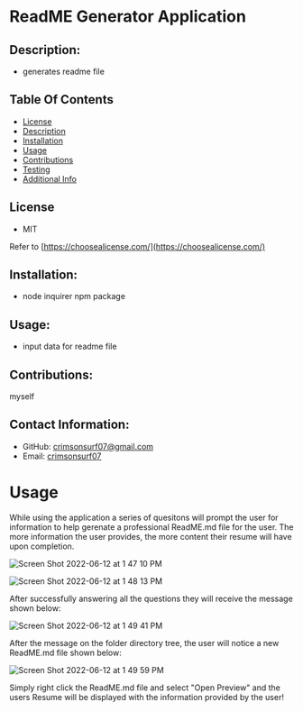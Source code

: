 # ReadME Generator Application

  ## Description:
  - generates readme file

  ## Table Of Contents
  - [License](#license)
  - [Description](#description)
  - [Installation](#installation)
  - [Usage](#usage)
  - [Contributions](#contributions)
  - [Testing](#testing)
  - [Additional Info](#additional-info)

  ## License

  - MIT

  Refer to [https://choosealicense.com/](https://choosealicense.com/)
  
  ## Installation:
  - node inquirer npm package

  ## Usage:
  - input data for readme file


  ## Contributions:
  myself

  ## Contact Information:
  - GitHub: [crimsonsurf07@gmail.com](https://github.com/crimsonsurf07@gmail.com)
  - Email: [crimsonsurf07](mailto:user@example.com)

# Usage
While using the application a series of quesitons will prompt the user for information to help gerenate a professional ReadME.md file for the user. The more information the user provides, the more content their resume will have upon completion.

![Screen Shot 2022-06-12 at 1 47 10 PM](https://user-images.githubusercontent.com/73037339/173246588-de7086d6-a40d-4b9f-8ea8-1d07390ad827.png)

![Screen Shot 2022-06-12 at 1 48 13 PM](https://user-images.githubusercontent.com/73037339/173246600-6969814a-646e-4d7b-98b8-565c7feba9e9.png)



After successfully answering all the questions they will receive the message shown below:

![Screen Shot 2022-06-12 at 1 49 41 PM](https://user-images.githubusercontent.com/73037339/173246520-89681181-a806-4cb6-9e72-630c1316f6cb.png)

After the message on the folder directory tree, the user will notice a new ReadME.md file shown below:

![Screen Shot 2022-06-12 at 1 49 59 PM](https://user-images.githubusercontent.com/73037339/173246554-53af497b-527a-4da7-876a-c9497efb30fd.png)


Simply right click the ReadME.md file and select "Open Preview" and the users Resume will be displayed with the information provided by the user!
